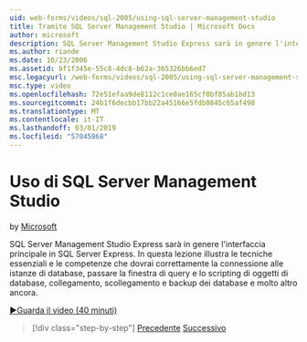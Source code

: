 ```yaml
---
uid: web-forms/videos/sql-2005/using-sql-server-management-studio
title: Tramite SQL Server Management Studio | Microsoft Docs
author: microsoft
description: SQL Server Management Studio Express sarà in genere l'interfaccia principale in SQL Server Express. In questa lezione illustra le tecniche essenziali e l'identificatore ski...
ms.author: riande
ms.date: 10/23/2006
ms.assetid: bf1f345e-55c8-4dc8-b62a-365326bb6ed7
msc.legacyurl: /web-forms/videos/sql-2005/using-sql-server-management-studio
msc.type: video
ms.openlocfilehash: 72e51efaa9de8112c1ce0ae165cf0bf85ab1bd13
ms.sourcegitcommit: 24b1f6decbb17bb22a45166e5fdb0845c65af498
ms.translationtype: MT
ms.contentlocale: it-IT
ms.lasthandoff: 03/01/2019
ms.locfileid: "57045868"
---
```

<a name="using-sql-server-management-studio"></a>Uso di SQL Server Management Studio
====================
by [Microsoft](https://github.com/microsoft)

SQL Server Management Studio Express sarà in genere l'interfaccia principale in SQL Server Express. In questa lezione illustra le tecniche essenziali e le competenze che dovrai correttamente la connessione alle istanze di database, passare la finestra di query e lo scripting di oggetti di database, collegamento, scollegamento e backup dei database e molto altro ancora.

[&#9654;Guarda il video (40 minuti)](https://channel9.msdn.com/Blogs/ASP-NET-Site-Videos/using-sql-server-management-studio)

> [!div class="step-by-step"]
> [Precedente](connecting-your-web-application-to-sql-server-2005-express-edition.md)
> [Successivo](getting-started-with-reporting-services.md)
